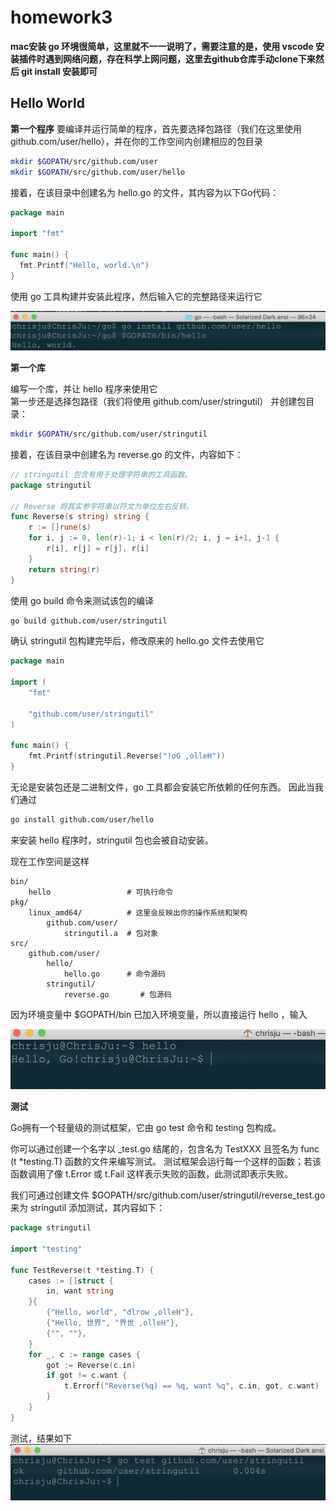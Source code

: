# homework3

**mac安装 go 环境很简单，这里就不一一说明了，需要注意的是，使用 vscode 安装插件时遇到网络问题，存在科学上网问题，这里去github仓库手动clone下来然后 git install 安装即可**

## Hello World

**第一个程序**
要编译并运行简单的程序，首先要选择包路径（我们在这里使用 github.com/user/hello），并在你的工作空间内创建相应的包目录

```sh
mkdir $GOPATH/src/github.com/user
mkdir $GOPATH/src/github.com/user/hello
```

接着，在该目录中创建名为 hello.go 的文件，其内容为以下Go代码：

```go
package main

import "fmt"

func main() {
  fmt.Printf("Hello, world.\n")
}
```

使用 go 工具构建并安装此程序，然后输入它的完整路径来运行它

![0](./image/homework3/0.png)

**第一个库**

编写一个库，并让 hello 程序来使用它  
第一步还是选择包路径（我们将使用 github.com/user/stringutil） 并创建包目录：

```sh
mkdir $GOPATH/src/github.com/user/stringutil
```

接着，在该目录中创建名为 reverse.go 的文件，内容如下：

```go
// stringutil 包含有用于处理字符串的工具函数。
package stringutil

// Reverse 将其实参字符串以符文为单位左右反转。
func Reverse(s string) string {
	r := []rune(s)
	for i, j := 0, len(r)-1; i < len(r)/2; i, j = i+1, j-1 {
		r[i], r[j] = r[j], r[i]
	}
	return string(r)
}
```

使用 go build 命令来测试该包的编译

```sh
go build github.com/user/stringutil
```

确认 stringutil 包构建完毕后，修改原来的 hello.go 文件去使用它

```go
package main

import (
	"fmt"

	"github.com/user/stringutil"
)

func main() {
	fmt.Printf(stringutil.Reverse("!oG ,olleH"))
}
```

无论是安装包还是二进制文件，go 工具都会安装它所依赖的任何东西。 因此当我们通过
```sh
go install github.com/user/hello
```
来安装 hello 程序时，stringutil 包也会被自动安装。

现在工作空间是这样
```
bin/
	hello                 # 可执行命令
pkg/
	linux_amd64/          # 这里会反映出你的操作系统和架构
		github.com/user/
			stringutil.a  # 包对象
src/
	github.com/user/
		hello/
			hello.go      # 命令源码
		stringutil/
			reverse.go       # 包源码
```

因为环境变量中 $GOPATH/bin 已加入环境变量，所以直接运行 hello ，输入

![1](./image/homework3/1.png)

**测试**

Go拥有一个轻量级的测试框架，它由 go test 命令和 testing 包构成。

你可以通过创建一个名字以 _test.go 结尾的，包含名为 TestXXX 且签名为 func (t *testing.T) 函数的文件来编写测试。 测试框架会运行每一个这样的函数；若该函数调用了像 t.Error 或 t.Fail 这样表示失败的函数，此测试即表示失败。

我们可通过创建文件 $GOPATH/src/github.com/user/stringutil/reverse_test.go 来为 stringutil 添加测试，其内容如下：

```go
package stringutil

import "testing"

func TestReverse(t *testing.T) {
	cases := []struct {
		in, want string
	}{
		{"Hello, world", "dlrow ,olleH"},
		{"Hello, 世界", "界世 ,olleH"},
		{"", ""},
	}
	for _, c := range cases {
		got := Reverse(c.in)
		if got != c.want {
			t.Errorf("Reverse(%q) == %q, want %q", c.in, got, c.want)
		}
	}
}
```

测试，结果如下
![2](./image/homework3/2.png)



